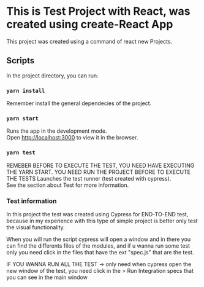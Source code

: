 # This is  Test Project with React, was created using create-React App

This project was created using a command of react new Projects.

## Scripts

In the project directory, you can run:

### `yarn install`

Remember install the general dependecies of the project.

### `yarn start`

Runs the app in the development mode.\
Open [http://localhost:3000](http://localhost:3000) to view it in the browser.

### `yarn test`

REMEBER BEFORE TO EXECUTE THE TEST, YOU NEED HAVE EXECUTING THE YARN START. YOU NEED RUN THE PROJECT BEFORE TO EXECUTE THE TESTS
Launches the test runner (test created with cypress).\
See the section about Test for more information.

### Test information

In this project the test was created using Cypress for END-TO-END test, because in my experience with this type of simple project is better
only test the visual functionality.

When you will run the script cypress will open a window and in there you can find the differents files of the modules, and if u wanna run some test
only you need click in the files that have the ext "spec.js" that are the test. 

IF YOU WANNA RUN ALL THE TEST -> only need when cypress open the new window of the test, you need click in the > Run Integration specs that you can 
see in the main window